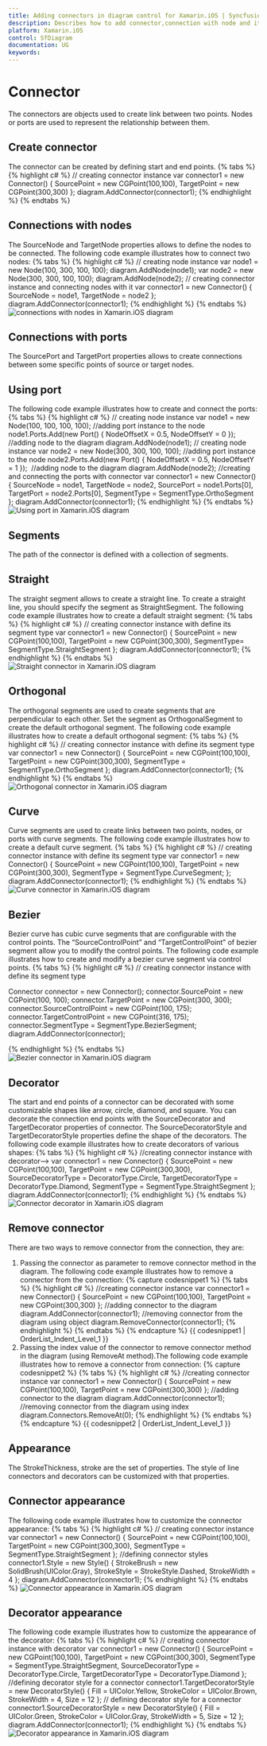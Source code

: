 ```yaml
---
title: Adding connectors in diagram control for Xamarin.iOS | Syncfusion
description: Describes how to add connector,connection with node and it's appearance in diagram control for Xamarin.iOS
platform: Xamarin.iOS
control: SfDiagram
documentation: UG
keywords: 
---
```

# Connector
The connectors are objects used to create link between two points. Nodes or ports are used to represent the relationship between them.

## Create connector
The connector can be created by defining start and end points.
{% tabs %}
{% highlight c# %}
// creating connector instance
var connector1 = new Connector()
{
  SourcePoint = new CGPoint(100,100),
  TargetPoint = new CGPoint(300,300)
};
diagram.AddConnector(connector1);
{% endhighlight %}
{% endtabs %}

## Connections with nodes
The SourceNode and TargetNode properties allows to define the nodes to be connected. The following code example illustrates how to connect two nodes:
{% tabs %}
{% highlight c# %}
// creating node  instance
var node1 = new Node(100, 300, 100, 100);
diagram.AddNode(node1);
var node2 = new Node(300, 300, 100, 100);
diagram.AddNode(node2);
// creating connector instance and connecting nodes with it
var connector1 = new Connector()
{
  SourceNode = node1,
  TargetNode = node2
};
diagram.AddConnector(connector1);
{% endhighlight %}
{% endtabs %}
![connections with nodes in Xamarin.iOS diagram](Connector_images/Connector_img1.jpeg)

## Connections with ports
The SourcePort and TargetPort properties allows to create connections between some specific points of source or target nodes.

## Using port
The following code example illustrates how to create and connect the ports:
{% tabs %}
{% highlight c# %}
// creating node  instance
var node1 = new Node(100, 100, 100, 100);
//adding port instance to the node
node1.Ports.Add(new Port() { NodeOffsetX = 0.5, NodeOffsetY = 0 });
//adding node to the diagram
diagram.AddNode(node1);
// creating node  instance
var node2 = new Node(300, 300, 100, 100);
//adding port instance to the node
node2.Ports.Add(new Port() { NodeOffsetX = 0.5, NodeOffsetY = 1 }); 
//adding node to the diagram
diagram.AddNode(node2);
//creating and connecting the ports with connector
var connector1 = new Connector()
{
  SourceNode = node1,
  TargetNode = node2,
  SourcePort = node1.Ports[0],
  TargetPort = node2.Ports[0],
  SegmentType = SegmentType.OrthoSegment
};
diagram.AddConnector(connector1);
{% endhighlight %}
{% endtabs %}
![Using port in Xamarin.iOS diagram](Connector_images/Connector_img2.jpeg)

## Segments
The path of the connector is defined with a collection of segments.

## Straight
The straight segment allows to create a straight line. To create a straight line, you should specify the segment as StraightSegment. The following code example illustrates how to create a default straight segment:
{% tabs %}
{% highlight c# %}
// creating connector instance with define its segment type
var connector1 = new Connector()
{
  SourcePoint = new CGPoint(100,100),
  TargetPoint = new CGPoint(300,300),
SegmentType= SegmentType.StraightSegment
};
diagram.AddConnector(connector1);
{% endhighlight %}
{% endtabs %}
![Straight connector in Xamarin.iOS diagram](Connector_images/Connector_img3.jpeg)

## Orthogonal
The orthogonal segments are used to create segments that are perpendicular to each other.
Set the segment as OrthogonalSegment to create the default orthogonal segment. The following code example illustrates how to create a default orthogonal segment:
{% tabs %}
{% highlight c# %}
// creating connector instance with define its segment type
var connector1 = new Connector()
{
  SourcePoint = new CGPoint(100,100),
  TargetPoint = new CGPoint(300,300),
  SegmentType = SegmentType.OrthoSegment
};
diagram.AddConnector(connector1);
{% endhighlight %}
{% endtabs %}
![Orthogonal connector in Xamarin.iOS diagram](Connector_images/Connector_img4.jpeg)

## Curve
Curve segments are used to create links between two points, nodes, or ports with curve segments. The following code example illustrates how to create a default curve segment.
{% tabs %}
{% highlight c# %}
// creating connector instance with define its segment type
var connector1 = new Connector()
{
  SourcePoint = new CGPoint(100,100),
  TargetPoint = new CGPoint(300,300),
  SegmentType = SegmentType.CurveSegment;
};
diagram.AddConnector(connector1);
{% endhighlight %}
{% endtabs %}
![Curve connector in Xamarin.iOS diagram](Connector_images/Connector_img5.jpeg)

## Bezier 
Bezier curve has cubic curve segments that are configurable with the control points. The “SourceControlPoint” and “TargetControlPoint” of bezier segment allow you to modify the control points. The following code example illustrates how to create and modify a bezier curve segment via control points.
{% tabs %}
{% highlight c# %}
// creating connector instance with define its segment type
  
Connector connector = new Connector();
connector.SourcePoint = new CGPoint(100, 100);
connector.TargetPoint = new CGPoint(300, 300);
connector.SourceControlPoint = new CGPoint(100, 175);
connector.TargetControlPoint = new CGPoint(316, 175);
connector.SegmentType = SegmentType.BezierSegment;
diagram.AddConnector(connector);

{% endhighlight %}
{% endtabs %}
![Bezier connector in Xamarin.iOS diagram](Connector_images/Connector_img6.jpeg)

## Decorator
The start and end points of a connector can be decorated with some customizable shapes like arrow, circle, diamond, and square. You can decorate the connection end points with the SourceDecorator and TargetDecorator properties of connector.
The SourceDecoratorStyle and TargetDecoratorStyle properties define the shape of the decorators. The following code example illustrates how to create decorators of various shapes:
{% tabs %}
{% highlight c# %}
//creating connector instance with decorator-->
var connector1 = new Connector()
{
SourcePoint = new CGPoint(100,100),
TargetPoint = new CGPoint(300,300),
SourceDecoratorType = DecoratorType.Circle,
TargetDecoratorType = DecoratorType.Diamond,
SegmentType = SegmentType.StraightSegment
};
diagram.AddConnector(connector1);
{% endhighlight %}
{% endtabs %}
![Connector decorator in Xamarin.iOS diagram](Connector_images/Connector_img7.jpeg)

## Remove connector
There are two ways to remove connector from the connection, they are:
1. Passing the connector as parameter to remove connector method in the diagram.
The following code example illustrates how to remove a connector from the connection:
{% capture codesnippet1 %}
{% tabs %}
{% highlight c# %}
//creating connector instance
var connector1 = new Connector()
{
  SourcePoint = new CGPoint(100,100),
  TargetPoint = new CGPoint(300,300)
};
//adding connector to the diagram
diagram.AddConnector(connector1);
//removing connector from the diagram using object
diagram.RemoveConnector(connector1);
{% endhighlight %}
{% endtabs %}
{% endcapture %}
{{ codesnippet1 | OrderList_Indent_Level_1 }}
2. Passing the index value of the connector to remove connector method in the diagram (using RemoveAt method).The following code example illustrates how to remove a connector from connection:
{% capture codesnippet2 %}
{% tabs %}
{% highlight c# %}
//creating connector instance
var connector1 = new Connector()
{
  SourcePoint = new CGPoint(100,100),
  TargetPoint = new CGPoint(300,300)
};
//adding connector to the diagram
diagram.AddConnector(connector1);
//removing connector from the diagram using index
diagram.Connectors.RemoveAt(0);
{% endhighlight %}
{% endtabs %}
{% endcapture %}
{{ codesnippet2 | OrderList_Indent_Level_1 }}

## Appearance
The StrokeThickness, stroke are the set of properties. The style of line connectors and decorators can be customized with that properties.

## Connector appearance
The following code example illustrates how to customize the connector appearance:
{% tabs %}
{% highlight c# %}
// creating connector instance
var connector1 = new Connector()
{
  SourcePoint = new CGPoint(100,100),
  TargetPoint = new CGPoint(300,300),
  SegmentType = SegmentType.StraightSegment
};
//defining connector styles
connector1.Style = new Style()
{
  StrokeBrush = new SolidBrush(UIColor.Gray),
  StrokeStyle = StrokeStyle.Dashed,
  StrokeWidth = 4
};
diagram.AddConnector(connector1);
{% endhighlight %}
{% endtabs %}
![Connector appearance in Xamarin.iOS diagram](Connector_images/Connector_img8.jpeg)

## Decorator appearance
The following code example illustrates how to customize the appearance of the decorator:
{% tabs %}
{% highlight c# %}
// creating connector instance with decorator
var connector1 = new Connector()
{
  SourcePoint = new CGPoint(100,100),
  TargetPoint = new CGPoint(300,300),
  SegmentType = SegmentType.StraightSegment,
  SourceDecoratorType = DecoratorType.Circle,
  TargetDecoratorType = DecoratorType.Diamond
};
//defining decorator style for a connector
connector1.TargetDecoratorStyle = new DecoratorStyle()
{
  Fill = UIColor.Yellow,
  StrokeColor = UIColor.Brown,
  StrokeWidth = 4,
  Size = 12
};
// defining decorator style for a connector
connector1.SourceDecoratorStyle = new DecoratorStyle()
{
  Fill = UIColor.Green,
  StrokeColor = UIColor.Gray,
  StrokeWidth = 5,
  Size = 12
};
diagram.AddConnector(connector1);
{% endhighlight %}
{% endtabs %}
![Decorator appearance in Xamarin.iOS diagram](Connector_images/Connector_img9.jpeg)

